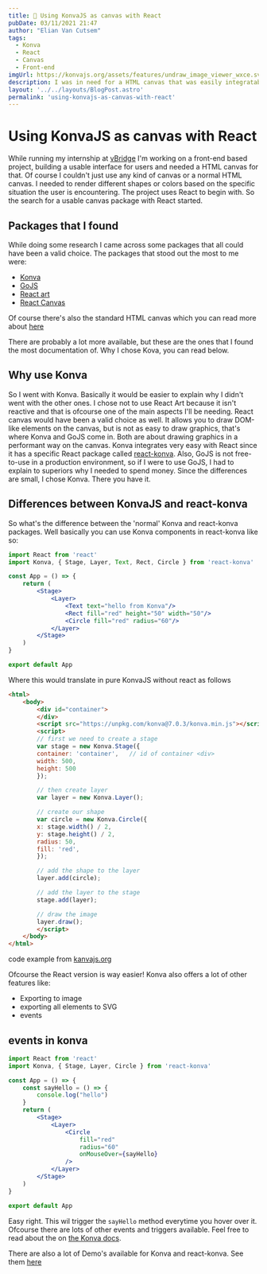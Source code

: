 ```yaml
---
title: 💄 Using KonvaJS as canvas with React
pubDate: 03/11/2021 21:47 
author: "Elian Van Cutsem"
tags:
  - Konva
  - React
  - Canvas
  - Front-end
imgUrl: https://konvajs.org/assets/features/undraw_image_viewer_wxce.svg
description: I was in need for a HTML canvas that was easily integratable with React or JavaScript, then I found Konva
layout: '../../layouts/BlogPost.astro'
permalink: 'using-konvajs-as-canvas-with-react'
---
```


# Using KonvaJS as canvas with React

While running my internship at [vBridge](<https://www.vbridge.eu>) I'm working on a front-end based project, building a usable interface for users and needed a HTML canvas for that. Of course I couldn't just use any kind of canvas or a normal HTML canvas. I needed to render different shapes or colors based on the specific situation the user is encountering. The project uses React to begin with. So the search for a usable canvas package with React started.

## Packages that I found

While doing some research I came across some packages that all could have been a valid choice. The packages that stood out the most to me were:

- [Konva](<https://konvajs.org>)
- [GoJS](<https://gojs.net>)
- [React art](<https://github.com/reactjs/react-art>)
- [React Canvas](<https://github.com/Flipboard/react-canvas>)

Of course there's also the standard HTML canvas which you can read more about [here](<https://developer.mozilla.org/en-US/docs/Web/API/Canvas_API>)

There are probably a lot more available, but these are the ones that I found the most documentation of. Why I chose Kova, you can read below.

## Why use Konva

So I went with Konva. Basically it would be easier to explain why I didn't went with the other ones. I chose not to use React Art because it isn't reactive and that is ofcourse one of the main aspects I'll be needing. React canvas would have been a valid choice as well. It allows you to draw DOM-like elements on the canvas, but is not as easy to draw graphics, that's where Konva and GoJS come in. Both are about drawing graphics in a performant way on the canvas. Konva integrates very easy with React since it has a specific React package called [react-konva](<https://konvajs.org/docs/react/index.html>). Also, GoJS is not free-to-use in a production environment, so if I were to use GoJS, I had to explain to superiors why I needed to spend money. Since the differences are small, I chose Konva. There you have it.

## Differences between KonvaJS and react-konva

So what's the difference between the 'normal' Konva and react-konva packages. Well basically you can use Konva components in react-konva like so:

```jsx
import React from 'react'
import Konva, { Stage, Layer, Text, Rect, Circle } from 'react-konva'

const App = () => {
    return (
        <Stage>
            <Layer>
                <Text text="hello from Konva"/>
                <Rect fill="red" height="50" width="50"/>
                <Circle fill="red" radius="60"/>
            </Layer>
        </Stage>
    )
}

export default App
```

Where this would translate in pure KonvaJS without react as follows

```html
<html>
    <body>
        <div id="container">
        </div>
        <script src="https://unpkg.com/konva@7.0.3/konva.min.js"></script>
        <script>
        // first we need to create a stage
        var stage = new Konva.Stage({
        container: 'container',   // id of container <div>
        width: 500,
        height: 500
        });

        // then create layer
        var layer = new Konva.Layer();

        // create our shape
        var circle = new Konva.Circle({
        x: stage.width() / 2,
        y: stage.height() / 2,
        radius: 50,
        fill: 'red',
        });

        // add the shape to the layer
        layer.add(circle);

        // add the layer to the stage
        stage.add(layer);

        // draw the image
        layer.draw();
        </script>
    </body>
</html>
```

code example from [kanvajs.org](<https://konvajs.org/docs/overview.html>)

Ofcourse the React version is way easier! Konva also offers a lot of other features like:

- Exporting to image
- exporting all elements to SVG
- events

## events in konva

```jsx
import React from 'react'
import Konva, { Stage, Layer, Circle } from 'react-konva'

const App = () => {
    const sayHello = () => {
        console.log("hello")
    }
    return (
        <Stage>
            <Layer>
                <Circle
                    fill="red"
                    radius="60"
                    onMouseOver={sayHello}
                />
            </Layer>
        </Stage>
    )
}

export default App
```

Easy right. This wil trigger the `sayHello` method everytime you hover over it. Ofcourse there are lots of other events and triggers available. Feel free to read about the on [the Konva docs](<https://konvajs.org/docs/react/index.html>).

There are also a lot of Demo's available for Konva and react-konva. See them [here](<https://konvajs.org/docs/sandbox/index.html>)